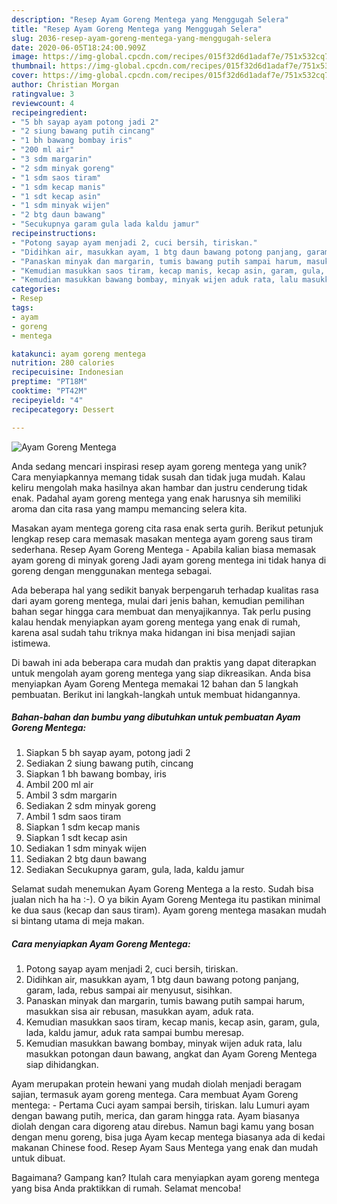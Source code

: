 ```yaml
---
description: "Resep Ayam Goreng Mentega yang Menggugah Selera"
title: "Resep Ayam Goreng Mentega yang Menggugah Selera"
slug: 2036-resep-ayam-goreng-mentega-yang-menggugah-selera
date: 2020-06-05T18:24:00.909Z
image: https://img-global.cpcdn.com/recipes/015f32d6d1adaf7e/751x532cq70/ayam-goreng-mentega-foto-resep-utama.jpg
thumbnail: https://img-global.cpcdn.com/recipes/015f32d6d1adaf7e/751x532cq70/ayam-goreng-mentega-foto-resep-utama.jpg
cover: https://img-global.cpcdn.com/recipes/015f32d6d1adaf7e/751x532cq70/ayam-goreng-mentega-foto-resep-utama.jpg
author: Christian Morgan
ratingvalue: 3
reviewcount: 4
recipeingredient:
- "5 bh sayap ayam potong jadi 2"
- "2 siung bawang putih cincang"
- "1 bh bawang bombay iris"
- "200 ml air"
- "3 sdm margarin"
- "2 sdm minyak goreng"
- "1 sdm saos tiram"
- "1 sdm kecap manis"
- "1 sdt kecap asin"
- "1 sdm minyak wijen"
- "2 btg daun bawang"
- "Secukupnya garam gula lada kaldu jamur"
recipeinstructions:
- "Potong sayap ayam menjadi 2, cuci bersih, tiriskan."
- "Didihkan air, masukkan ayam, 1 btg daun bawang potong panjang, garam, lada, rebus sampai air menyusut, sisihkan."
- "Panaskan minyak dan margarin, tumis bawang putih sampai harum, masukkan sisa air rebusan, masukkan ayam, aduk rata."
- "Kemudian masukkan saos tiram, kecap manis, kecap asin, garam, gula, lada, kaldu jamur, aduk rata sampai bumbu meresap."
- "Kemudian masukkan bawang bombay, minyak wijen aduk rata, lalu masukkan potongan daun bawang, angkat dan Ayam Goreng Mentega siap dihidangkan."
categories:
- Resep
tags:
- ayam
- goreng
- mentega

katakunci: ayam goreng mentega 
nutrition: 280 calories
recipecuisine: Indonesian
preptime: "PT18M"
cooktime: "PT42M"
recipeyield: "4"
recipecategory: Dessert

---
```



![Ayam Goreng Mentega](https://img-global.cpcdn.com/recipes/015f32d6d1adaf7e/751x532cq70/ayam-goreng-mentega-foto-resep-utama.jpg)

Anda sedang mencari inspirasi resep ayam goreng mentega yang unik? Cara menyiapkannya memang tidak susah dan tidak juga mudah. Kalau keliru mengolah maka hasilnya akan hambar dan justru cenderung tidak enak. Padahal ayam goreng mentega yang enak harusnya sih memiliki aroma dan cita rasa yang mampu memancing selera kita.

Masakan ayam mentega goreng cita rasa enak serta gurih. Berikut petunjuk lengkap resep cara memasak masakan mentega ayam goreng saus tiram sederhana. Resep Ayam Goreng Mentega - Apabila kalian biasa memasak ayam goreng di minyak goreng Jadi ayam goreng mentega ini tidak hanya di goreng dengan menggunakan mentega sebagai.

Ada beberapa hal yang sedikit banyak berpengaruh terhadap kualitas rasa dari ayam goreng mentega, mulai dari jenis bahan, kemudian pemilihan bahan segar hingga cara membuat dan menyajikannya. Tak perlu pusing kalau hendak menyiapkan ayam goreng mentega yang enak di rumah, karena asal sudah tahu triknya maka hidangan ini bisa menjadi sajian istimewa.


Di bawah ini ada beberapa cara mudah dan praktis yang dapat diterapkan untuk mengolah ayam goreng mentega yang siap dikreasikan. Anda bisa menyiapkan Ayam Goreng Mentega memakai 12 bahan dan 5 langkah pembuatan. Berikut ini langkah-langkah untuk membuat hidangannya.

<!--inarticleads1-->

##### Bahan-bahan dan bumbu yang dibutuhkan untuk pembuatan Ayam Goreng Mentega:

1. Siapkan 5 bh sayap ayam, potong jadi 2
1. Sediakan 2 siung bawang putih, cincang
1. Siapkan 1 bh bawang bombay, iris
1. Ambil 200 ml air
1. Ambil 3 sdm margarin
1. Sediakan 2 sdm minyak goreng
1. Ambil 1 sdm saos tiram
1. Siapkan 1 sdm kecap manis
1. Siapkan 1 sdt kecap asin
1. Sediakan 1 sdm minyak wijen
1. Sediakan 2 btg daun bawang
1. Sediakan Secukupnya garam, gula, lada, kaldu jamur


Selamat sudah menemukan Ayam Goreng Mentega a la resto. Sudah bisa jualan nich ha ha :-). O ya bikin Ayam Goreng Mentega itu pastikan minimal ke dua saus (kecap dan saus tiram). Ayam goreng mentega masakan mudah si bintang utama di meja makan. 

<!--inarticleads2-->

##### Cara menyiapkan Ayam Goreng Mentega:

1. Potong sayap ayam menjadi 2, cuci bersih, tiriskan.
1. Didihkan air, masukkan ayam, 1 btg daun bawang potong panjang, garam, lada, rebus sampai air menyusut, sisihkan.
1. Panaskan minyak dan margarin, tumis bawang putih sampai harum, masukkan sisa air rebusan, masukkan ayam, aduk rata.
1. Kemudian masukkan saos tiram, kecap manis, kecap asin, garam, gula, lada, kaldu jamur, aduk rata sampai bumbu meresap.
1. Kemudian masukkan bawang bombay, minyak wijen aduk rata, lalu masukkan potongan daun bawang, angkat dan Ayam Goreng Mentega siap dihidangkan.


Ayam merupakan protein hewani yang mudah diolah menjadi beragam sajian, termasuk ayam goreng mentega. Cara membuat Ayam Goreng mentega: - Pertama Cuci ayam sampai bersih, tiriskan. lalu Lumuri ayam dengan bawang putih, merica, dan garam hingga rata. Ayam biasanya diolah dengan cara digoreng atau direbus. Namun bagi kamu yang bosan dengan menu goreng, bisa juga Ayam kecap mentega biasanya ada di kedai makanan Chinese food. Resep Ayam Saus Mentega yang enak dan mudah untuk dibuat. 

Bagaimana? Gampang kan? Itulah cara menyiapkan ayam goreng mentega yang bisa Anda praktikkan di rumah. Selamat mencoba!

